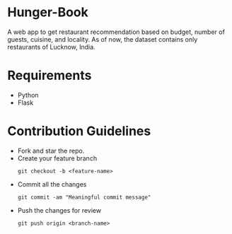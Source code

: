 # Hunger-Book
A web app to get restaurant recommendation based on budget, number of guests, cuisine, and locality. As of now, the dataset contains only restaurants of Lucknow, India. 

# Requirements
* Python
* Flask

# Contribution Guidelines
- Fork and star the repo.
- Create your feature branch
    ```
    git checkout -b <feature-name>
    ```
- Commit all the changes
    ```
    git commit -am "Meaningful commit message"
    ```
- Push the changes for review
    ```
    git push origin <branch-name>
    ```
